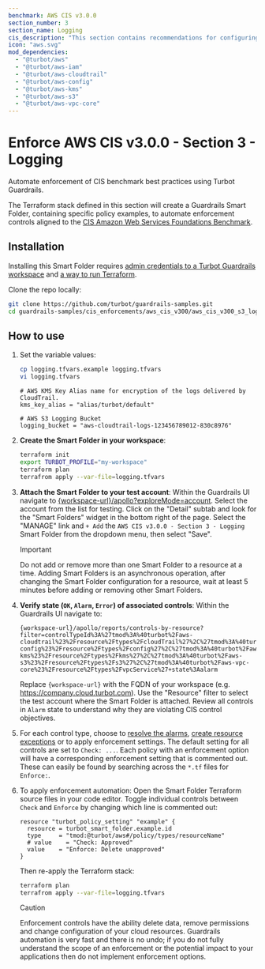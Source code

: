 ```yaml
---
benchmark: AWS CIS v3.0.0
section_number: 3
section_name: Logging
cis_description: "This section contains recommendations for configuring logging related options."
icon: "aws.svg"
mod_dependencies:
  - "@turbot/aws"
  - "@turbot/aws-iam"
  - "@turbot/aws-cloudtrail"
  - "@turbot/aws-config"
  - "@turbot/aws-kms"
  - "@turbot/aws-s3"
  - "@turbot/aws-vpc-core"
---
```


# Enforce AWS CIS v3.0.0 - Section 3 - Logging

Automate enforcement of CIS benchmark best practices using Turbot Guardrails.

The Terraform stack defined in this section will create a Guardrails Smart Folder, containing specific policy examples, to automate enforcement controls aligned to the [CIS Amazon Web Services Foundations Benchmark](https://docs.aws.amazon.com/securityhub/latest/userguide/cis-aws-foundations-benchmark.html).

## Installation

Installing this Smart Folder requires [admin credentials to a Turbot Guardrails workspace](https://turbot.com/guardrails/docs/guides/iam/access-keys) and [a way to run Terraform](https://turbot.com/guardrails/docs/7-minute-labs/terraform).

Clone the repo locally:

```sh
git clone https://github.com/turbot/guardrails-samples.git
cd guardrails-samples/cis_enforcements/aws_cis_v300/aws_cis_v300_s3_logging
```

## How to use

1. Set the variable values:

    ```sh
    cp logging.tfvars.example logging.tfvars
    vi logging.tfvars
    ```

    ```hcl
    # AWS KMS Key Alias name for encryption of the logs delivered by CloudTrail.
    kms_key_alias = "alias/turbot/default"

    # AWS S3 Logging Bucket
    logging_bucket = "aws-cloudtrail-logs-123456789012-830c8976"
    ```

1. __Create the Smart Folder in your workspace__:

    ```sh
    terraform init
    export TURBOT_PROFILE="my-workspace"
    terraform plan 
    terrafrom apply --var-file=logging.tfvars
    ```

1. __Attach the Smart Folder to your test account__: Within the Guardrails UI navigate to [{workspace-url}/apollo?exploreMode=account](#). Select the account from the list for testing. Click on the "Detail" subtab and look for the "Smart Folders" widget in the bottom right of the page. Select the "MANAGE" link and `+ Add` the `AWS CIS v3.0.0 - Section 3 - Logging` Smart Folder from the dropdown menu, then select "Save".
    > [!IMPORTANT]
    > Do not add or remove more than one Smart Folder to a resource at a time.  Adding Smart Folders is an asynchronous operation, after changing the Smart Folder configuration for a resource, wait at least 5 minutes before adding or removing other Smart Folders.

1. __Verify state (`OK`, `Alarm`, `Error`) of associated controls__: Within the Guardrails UI navigate to: 
    ```
    {workspace-url}/apollo/reports/controls-by-resource?filter=controlTypeId%3A%27tmod%3A%40turbot%2Faws-cloudtrail%23%2Fresource%2Ftypes%2FcloudTrail%27%2C%27tmod%3A%40turbot%2Faws-config%23%2Fresource%2Ftypes%2Fconfig%27%2C%27tmod%3A%40turbot%2Faws-kms%23%2Fresource%2Ftypes%2Fkms%27%2C%27tmod%3A%40turbot%2Faws-s3%23%2Fresource%2Ftypes%2Fs3%27%2C%27tmod%3A%40turbot%2Faws-vpc-core%23%2Fresource%2Ftypes%2FvpcService%27+state%3Aalarm
    ```
    Replace `{workspace-url}` with the FQDN of your workspace (e.g. https://company.cloud.turbot.com). Use the "Resource" filter to select the test account where the Smart Folder is attached. Review all controls in `Alarm` state to understand why they are violating CIS control objectives.
1. For each control type, choose to [resolve the alarms](https://turbot.com/guardrails/docs/guides/quick-actions), [create resource exceptions](https://turbot.com/guardrails/docs/getting-started/activity-exceptions#manual-policy-exceptions) or to apply enforcement settings. The default setting for all controls are set to `Check: ...`. Each policy with an enforcement option will have a corresponding enforcement setting that is commented out. These can easily be found by searching across the `*.tf` files for `Enforce:`.
1. To apply enforcement automation: Open the Smart Folder Terraform source files in your code editor. Toggle individual controls between `Check` and `Enforce` by changing which line is commented out:

    ```hcl
    resource "turbot_policy_setting" "example" {
      resource = turbot_smart_folder.example.id
      type     = "tmod:@turbot/aws#/policy/types/resourceName"
      # value    = "Check: Approved"
      value    = "Enforce: Delete unapproved"
    }
    ```

    Then re-apply the Terraform stack:

    ```sh
    terraform plan 
    terrafrom apply --var-file=logging.tfvars
    ```

    > [!CAUTION]
    > Enforcement controls have the ability delete data, remove permissions and change configuration of your cloud resources. Guardrails automation is very fast and there is no undo; if you do not fully understand the scope of an enforcement or the potential impact to your applications then do not implement enforcement options.
